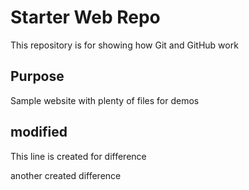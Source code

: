 # Starter Web Repo

This repository is for showing how Git and GitHub work

## Purpose

Sample website with plenty of files for demos

## modified 

This line is created for difference

another created difference
